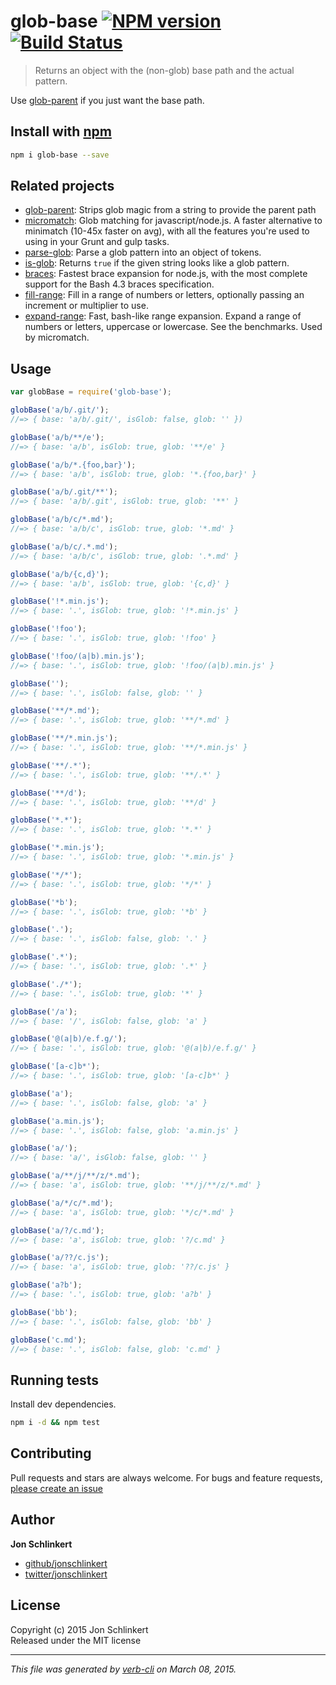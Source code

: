 # glob-base [![NPM version](https://badge.fury.io/js/glob-base.svg)](http://badge.fury.io/js/glob-base)  [![Build Status](https://travis-ci.org/jonschlinkert/glob-base.svg)](https://travis-ci.org/jonschlinkert/glob-base) 

> Returns an object with the (non-glob) base path and the actual pattern.

Use [glob-parent](https://github.com/es128/glob-parent) if you just want the base path.






























<extoc></extoc>

## Install with [npm](npmjs.org)

```bash
npm i glob-base --save
```

## Related projects
* [glob-parent](https://github.com/es128/glob-parent): Strips glob magic from a string to provide the parent path
* [micromatch](https://github.com/jonschlinkert/micromatch): Glob matching for javascript/node.js. A faster alternative to minimatch (10-45x faster on avg), with all the features you're used to using in your Grunt and gulp tasks.
* [parse-glob](https://github.com/jonschlinkert/parse-glob): Parse a glob pattern into an object of tokens.
* [is-glob](https://github.com/jonschlinkert/is-glob): Returns `true` if the given string looks like a glob pattern.
* [braces](https://github.com/jonschlinkert/braces): Fastest brace expansion for node.js, with the most complete support for the Bash 4.3 braces specification.
* [fill-range](https://github.com/jonschlinkert/fill-range): Fill in a range of numbers or letters, optionally passing an increment or multiplier to use.
* [expand-range](https://github.com/jonschlinkert/expand-range): Fast, bash-like range expansion. Expand a range of numbers or letters, uppercase or lowercase. See the benchmarks. Used by micromatch.

## Usage

```js
var globBase = require('glob-base');

globBase('a/b/.git/');
//=> { base: 'a/b/.git/', isGlob: false, glob: '' })

globBase('a/b/**/e');
//=> { base: 'a/b', isGlob: true, glob: '**/e' }

globBase('a/b/*.{foo,bar}');
//=> { base: 'a/b', isGlob: true, glob: '*.{foo,bar}' }

globBase('a/b/.git/**');
//=> { base: 'a/b/.git', isGlob: true, glob: '**' }

globBase('a/b/c/*.md');
//=> { base: 'a/b/c', isGlob: true, glob: '*.md' }

globBase('a/b/c/.*.md');
//=> { base: 'a/b/c', isGlob: true, glob: '.*.md' }

globBase('a/b/{c,d}');
//=> { base: 'a/b', isGlob: true, glob: '{c,d}' }

globBase('!*.min.js');
//=> { base: '.', isGlob: true, glob: '!*.min.js' }

globBase('!foo');
//=> { base: '.', isGlob: true, glob: '!foo' }

globBase('!foo/(a|b).min.js');
//=> { base: '.', isGlob: true, glob: '!foo/(a|b).min.js' }

globBase('');
//=> { base: '.', isGlob: false, glob: '' }

globBase('**/*.md');
//=> { base: '.', isGlob: true, glob: '**/*.md' }

globBase('**/*.min.js');
//=> { base: '.', isGlob: true, glob: '**/*.min.js' }

globBase('**/.*');
//=> { base: '.', isGlob: true, glob: '**/.*' }

globBase('**/d');
//=> { base: '.', isGlob: true, glob: '**/d' }

globBase('*.*');
//=> { base: '.', isGlob: true, glob: '*.*' }

globBase('*.min.js');
//=> { base: '.', isGlob: true, glob: '*.min.js' }

globBase('*/*');
//=> { base: '.', isGlob: true, glob: '*/*' }

globBase('*b');
//=> { base: '.', isGlob: true, glob: '*b' }

globBase('.');
//=> { base: '.', isGlob: false, glob: '.' }

globBase('.*');
//=> { base: '.', isGlob: true, glob: '.*' }

globBase('./*');
//=> { base: '.', isGlob: true, glob: '*' }

globBase('/a');
//=> { base: '/', isGlob: false, glob: 'a' }

globBase('@(a|b)/e.f.g/');
//=> { base: '.', isGlob: true, glob: '@(a|b)/e.f.g/' }

globBase('[a-c]b*');
//=> { base: '.', isGlob: true, glob: '[a-c]b*' }

globBase('a');
//=> { base: '.', isGlob: false, glob: 'a' }

globBase('a.min.js');
//=> { base: '.', isGlob: false, glob: 'a.min.js' }

globBase('a/');
//=> { base: 'a/', isGlob: false, glob: '' }

globBase('a/**/j/**/z/*.md');
//=> { base: 'a', isGlob: true, glob: '**/j/**/z/*.md' }

globBase('a/*/c/*.md');
//=> { base: 'a', isGlob: true, glob: '*/c/*.md' }

globBase('a/?/c.md');
//=> { base: 'a', isGlob: true, glob: '?/c.md' }

globBase('a/??/c.js');
//=> { base: 'a', isGlob: true, glob: '??/c.js' }

globBase('a?b');
//=> { base: '.', isGlob: true, glob: 'a?b' }

globBase('bb');
//=> { base: '.', isGlob: false, glob: 'bb' }

globBase('c.md');
//=> { base: '.', isGlob: false, glob: 'c.md' }
```

## Running tests
Install dev dependencies.

```bash
npm i -d && npm test
```


## Contributing
Pull requests and stars are always welcome. For bugs and feature requests, [please create an issue](https://github.com/jonschlinkert/glob-base/issues)


## Author

**Jon Schlinkert**
 
+ [github/jonschlinkert](https://github.com/jonschlinkert)
+ [twitter/jonschlinkert](http://twitter.com/jonschlinkert) 

## License
Copyright (c) 2015 Jon Schlinkert  
Released under the MIT license

***

_This file was generated by [verb-cli](https://github.com/assemble/verb-cli) on March 08, 2015._
